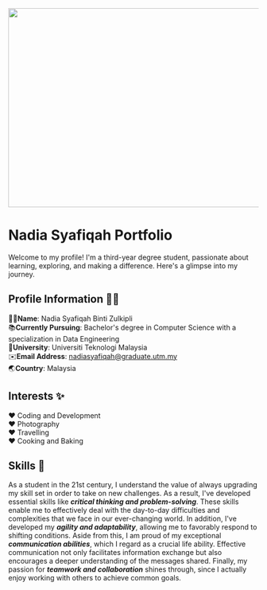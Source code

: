 <img src="https://github.com/drshahizan/HPDP/assets/87573002/6018ea29-2ad8-4235-89d3-b0a5ce545682" width="800" height="400">

# Nadia Syafiqah Portfolio 
Welcome to my profile! I'm a third-year degree student, passionate about learning, exploring, and making a difference. Here's a glimpse into my journey.


## Profile Information 👩‍💻
🙋‍♀️**Name**: Nadia Syafiqah Binti Zulkipli  
📚**Currently Pursuing**: Bachelor's degree in Computer Science with a specialization in Data Engineering  
🏫**University**: Universiti Teknologi Malaysia  
✉️**Email Address**: nadiasyafiqah@graduate.utm.my  
🌏**Country**: Malaysia

## Interests ✨
♥ Coding and Development  
♥ Photography  
♥ Travelling  
♥ Cooking and Baking

## Skills :dart:
As a student in the 21st century, I understand the value of always upgrading my skill set in order to take on new challenges. As a result, I've developed essential skills like **_critical thinking and problem-solving_**. These skills enable me to effectively deal with the day-to-day difficulties and complexities that we face in our ever-changing world. In addition, I've developed my **_agility and adaptability_**, allowing me to favorably respond to shifting conditions. Aside from this, I am proud of my exceptional **_communication abilities_**, which I regard as a crucial life ability. Effective communication not only facilitates information exchange but also encourages a deeper understanding of the messages shared. Finally, my passion for **_teamwork and collaboration_** shines through, since I actually enjoy working with others to achieve common goals.


